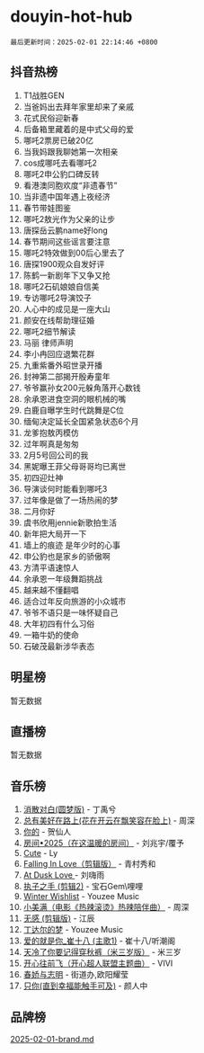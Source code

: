 # douyin-hot-hub

`最后更新时间：2025-02-01 22:14:46 +0800`

## 抖音热榜

1. T1战胜GEN
1. 当爸妈出去拜年家里却来了亲戚
1. 花式民俗迎新春
1. 后备箱里藏着的是中式父母的爱
1. 哪吒2票房已破20亿
1. 当我妈跟我聊她第一次相亲
1. cos成哪吒去看哪吒2
1. 哪吒2申公豹口碑反转
1. 看港澳同胞欢度“非遗春节”
1. 当非遗中国年遇上夜经济
1. 春节带娃图鉴
1. 哪吒2敖光作为父亲的让步
1. 唐探岳云鹏name好long
1. 春节期间这些谣言要注意
1. 哪吒2特效做到00后心里去了
1. 唐探1900观众自发好评
1. 陈鹤一新剧年下又争又抢
1. 哪吒2石矶娘娘自信美
1. 专访哪吒2导演饺子
1. 人心中的成见是一座大山
1. 颜安在线帮助理征婚
1. 哪吒2细节解读
1. 马丽 律师声明
1. 李小冉回应退繁花群
1. 九重紫番外昭世录开播
1. 封神第二部揭开殷寿童年
1. 爷爷赢孙女200元躲角落开心数钱
1. 余承恩进食空洞的眼机械的嘴
1. 白鹿自曝学生时代跳舞是C位
1. 缅甸决定延长全国紧急状态6个月
1. 龙爹抱敖丙模仿
1. 过年啊真是匆匆
1. 2月5号回公司的我
1. 黑妮曝王菲父母哥哥均已离世
1. 初四迎灶神
1. 导演谈何时能看到哪吒3
1. 过年像是做了一场热闹的梦
1. 二月你好
1. 虞书欣用jennie新歌拍生活
1. 新年把大局开一下
1. 墙上的痕迹 是年少时的心事
1. 申公豹也是家乡的骄傲啊
1. 方清平语速惊人
1. 余承恩一年级舞蹈挑战
1. 越来越不懂翻唱
1. 适合过年反向旅游的小众城市
1. 爷爷不语只是一味怀疑自己
1. 大年初四有什么习俗
1. 一箱牛奶的使命
1. 石破茂最新涉华表态

## 明星榜

暂无数据

## 直播榜

暂无数据

## 音乐榜

1. [消散对白(圆梦版)](https://sf5-hl-cdn-tos.douyinstatic.com/obj/tos-cn-ve-2774/og4jB5I5IizzoZVAAAzWgBMAsMDWoArfwBOiFs) - 丁禹兮
1. [总有美好在路上(花在开云在飘笑容在脸上)](https://sf3-cdn-tos.douyinstatic.com/obj/tos-cn-ve-2774/oU5u7NwtfBIvaNhoQBszOvAlRiAoiWAVVyBMq4) - 周深
1. [你的](https://sf5-hl-cdn-tos.douyinstatic.com/obj/tos-cn-ve-2774/oYuIeKf42jB7sEV6B2upMdpYAgfrQWj0FeRegh) - 贺仙人
1. [房间•2025（在这温暖的房间）](https://sf5-hl-cdn-tos.douyinstatic.com/obj/tos-cn-ve-2774/oMzJcnT8BgIetASeBfwfEeBQVNfACiCifhfZP7g) - 刘兆宇/覆予
1. [Cute](https://sf6-cdn-tos.douyinstatic.com/obj/tos-cn-ve-2774/o4IbIzHWKAAB4wsS5qMBRiiAlEBGTpQRNfFvuo) - Ly
1. [Falling In Love（剪辑版）](https://sf5-hl-cdn-tos.douyinstatic.com/obj/tos-cn-ve-2774/o8ajpA8zzgBPahbBIO8AcKGBLJezFCRd1wfP9f) - 青村秀和
1. [ At Dusk  Love ](https://sf5-hl-cdn-tos.douyinstatic.com/obj/tos-cn-ve-2774/o8CrpCf5CaYgI4ZrtQgMQAFEfuGqNnRSDQAPBc) - 刘嗨雨
1. [执子之手 (剪辑2)](https://sf5-hl-cdn-tos.douyinstatic.com/obj/tos-cn-ve-2774/oUoZLQjCc31XzqsBnBQUNgeKtYPBcgbFDwtfcu) - 宝石Gem\哩哩
1. [Winter Wishlist](https://sf6-cdn-tos.douyinstatic.com/obj/tos-cn-ve-2774/oIIgUOeamCFCVAzxN6MFRLIBlLGpUqQxeeHrLE) - Youzee Music
1. [小美满（电影《热辣滚烫》热辣陪伴曲）](https://sf5-hl-cdn-tos.douyinstatic.com/obj/tos-cn-ve-2774/o0GAn2lSgfZIDUgtevCGDQYnFg4CwnrBaxbTZL) - 周深
1. [无感 (剪辑版)](https://sf5-hl-cdn-tos.douyinstatic.com/obj/tos-cn-ve-2774/o0eIsUzJBDlQaQFC5OFlgbMEZC1TFYBftOBn6p) - 江辰
1. [丁达尔的梦](https://sf5-hl-cdn-tos.douyinstatic.com/obj/tos-cn-ve-2774/oMU3WirUZBVQkAC9ccG5P2IQirziZM2RTInUY) - Youzee Music
1. [爱的就是你_崔十八 (主歌1)](https://sf5-hl-cdn-tos.douyinstatic.com/obj/tos-cn-ve-2774/oI5BO5DhFZ6UTcNCnZaOCBLtZ7WIMQGfgnXf5E) - 崔十八/听潮阁
1. [天冷了你要记得穿秋裤（米三岁版）](https://sf5-hl-cdn-tos.douyinstatic.com/obj/tos-cn-ve-2774/oQlIwVIDWiZ6BQilAorS7MA0AgCkQDvcZAdm1) - 米三岁
1. [开心往前飞（开心超人联盟主题曲）](https://sf5-hl-cdn-tos.douyinstatic.com/obj/tos-cn-ve-2774/9d8fb7c82cf1421fb93a9fe925275e0a) - VIVI
1. [春娇与志明](https://sf5-hl-cdn-tos.douyinstatic.com/obj/tos-cn-ve-2774/e530d8fceb7044b39707d7f9ff54add1) - 街道办,欧阳耀莹
1. [只你(直到幸福能触手可及)](https://sf5-hl-cdn-tos.douyinstatic.com/obj/tos-cn-ve-2774/o0lBkRDzFTeaVSUz3ZZSCBVtZ5DIMQGfgmEAuE) - 颜人中

## 品牌榜

[2025-02-01-brand.md](2025-02-01-brand.md)
